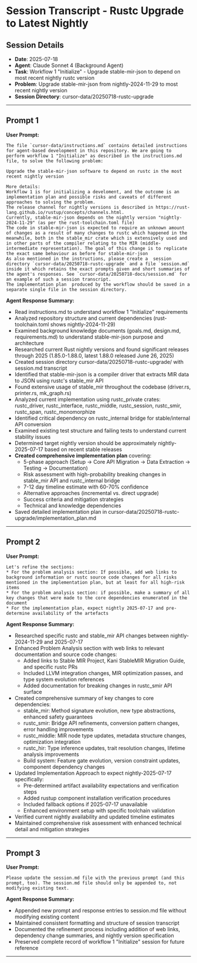 # Session Transcript - Rustc Upgrade to Latest Nightly

## Session Details
- **Date**: 2025-07-18
- **Agent**: Claude Sonnet 4 (Background Agent)
- **Task**: Workflow 1 "Initialize" - Upgrade stable-mir-json to depend on most recent nightly rustc version
- **Problem**: Upgrade stable-mir-json from nightly-2024-11-29 to most recent nightly version
- **Session Directory**: cursor-data/20250718-rustc-upgrade

---

## Prompt 1

**User Prompt:**
```
The file `cursor-data/instructions.md` contains detailed instructions for agent-based development in this repository. We are going to perform workflow 1 "Initialize" as described in the instructions.md file, to solve the following problem:

Upgrade the stable-mir-json software to depend on rustc in the most recent nightly version

More details: 
Workflow 1 is for initializing a develoment, and the outcome is an implementation plan and possible risks and caveats of different approaches to solving the problem.
The release channel for nightly versions is described in https://rust-lang.github.io/rustup/concepts/channels.html.
Currently, stable-mir-json depends on the nightly version "nightly-2024-11-29" (as per the rust-toolchain.toml file)
The code in stable-mir-json is expected to require an unknown amount of changes as a result of many changes to rustc which happened in the meanwhile, both in the stable_mir crate which is extensively used and in other parts of the compiler relating to the MIR (middle-intermediate representation). The goal of this change is to replicate the exact same behaviour as before for stable-mir-json 
As also mentioned in the instructions, please create a  session directory `cursor-data/20250718-rustc-upgrade` and a file `session.md` inside it which retains the exact prompts given and short summaries of the agent's responses. See `cursor-data/20250718-docs/session.md` for an example of such a session transcript.
The implementation plan  produced by the workflow should be saved in a separate single file in the session directory.
```

**Agent Response Summary:**
- Read instructions.md to understand workflow 1 "Initialize" requirements
- Analyzed repository structure and current dependencies (rust-toolchain.toml shows nightly-2024-11-29)
- Examined background knowledge documents (goals.md, design.md, requirements.md) to understand stable-mir-json purpose and architecture
- Researched current Rust nightly versions and found significant releases through 2025 (1.85.0-1.88.0, latest 1.88.0 released June 26, 2025)
- Created session directory cursor-data/20250718-rustc-upgrade/ with session.md transcript
- Identified that stable-mir-json is a compiler driver that extracts MIR data to JSON using rustc's stable_mir API
- Found extensive usage of stable_mir throughout the codebase (driver.rs, printer.rs, mk_graph.rs)
- Analyzed current implementation using rustc_private crates: rustc_driver, rustc_interface, rustc_middle, rustc_session, rustc_smir, rustc_span, rustc_monomorphize
- Identified critical dependency on rustc_internal bridge for stable/internal API conversion
- Examined existing test structure and failing tests to understand current stability issues
- Determined target nightly version should be approximately nightly-2025-07-17 based on recent stable releases
- **Created comprehensive implementation plan** covering:
  * 5-phase approach (Setup → Core API Migration → Data Extraction → Testing → Documentation)
  * Risk assessment with high-probability breaking changes in stable_mir API and rustc_internal bridge
  * 7-12 day timeline estimate with 60-70% confidence
  * Alternative approaches (incremental vs. direct upgrade)
  * Success criteria and mitigation strategies
  * Technical and knowledge dependencies
- Saved detailed implementation plan in cursor-data/20250718-rustc-upgrade/implementation_plan.md

---

## Prompt 2

**User Prompt:**
```
Let's refine the sections:
* For the problem analysis section: If possible, add web links to background information or rustc source code changes for all risks mentioned in the implementation plan, but at least for all high-risk items
* For the problem analysis section: if possible, make a summary of all key changes that were made to the core dependencies enumerated in the document
* For the implementation plan, expect nightly 2025-07-17 and pre-determine availability of the artefacts 
```

**Agent Response Summary:**
- Researched specific rustc and stable_mir API changes between nightly-2024-11-29 and 2025-07-17
- Enhanced Problem Analysis section with web links to relevant documentation and source code changes:
  * Added links to Stable MIR Project, Kani StableMIR Migration Guide, and specific rustc PRs
  * Included LLVM integration changes, MIR optimization passes, and type system evolution references
  * Added documentation for breaking changes in rustc_smir API surface
- Created comprehensive summary of key changes to core dependencies:
  * stable_mir: Method signature evolution, new type abstractions, enhanced safety guarantees
  * rustc_smir: Bridge API refinements, conversion pattern changes, error handling improvements
  * rustc_middle: MIR node type updates, metadata structure changes, optimization integration
  * rustc_hir: Type inference updates, trait resolution changes, lifetime analysis improvements
  * Build system: Feature gate evolution, version constraint updates, component dependency changes
- Updated Implementation Approach to expect nightly-2025-07-17 specifically:
  * Pre-determined artifact availability expectations and verification steps
  * Added rustup component installation verification procedures
  * Included fallback options if 2025-07-17 unavailable
  * Enhanced environment setup with specific toolchain validation
- Verified current nightly availability and updated timeline estimates
- Maintained comprehensive risk assessment with enhanced technical detail and mitigation strategies

---

## Prompt 3

**User Prompt:**
```
Please update the session.md file with the previous prompt (and this prompt, too). The session.md file should only be appended to, not modifying existing text.
```

**Agent Response Summary:**
- Appended new prompt and response entries to session.md file without modifying existing content
- Maintained consistent formatting and structure of session transcript
- Documented the refinement process including addition of web links, dependency change summaries, and nightly version specification
- Preserved complete record of workflow 1 "Initialize" session for future reference

---